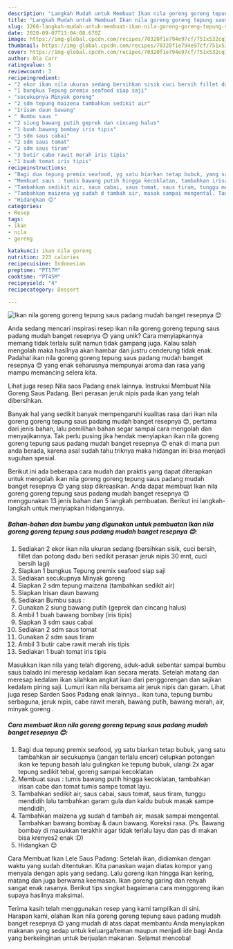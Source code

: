 ```yaml
---
description: "Langkah Mudah untuk Membuat Ikan nila goreng goreng tepung saus padang mudah banget resepnya 😊 yang Enak Banget"
title: "Langkah Mudah untuk Membuat Ikan nila goreng goreng tepung saus padang mudah banget resepnya 😊 yang Enak Banget"
slug: 3266-langkah-mudah-untuk-membuat-ikan-nila-goreng-goreng-tepung-saus-padang-mudah-banget-resepnya-yang-enak-banget
date: 2020-09-07T13:04:08.670Z
image: https://img-global.cpcdn.com/recipes/70320f1e794e97cf/751x532cq70/ikan-nila-goreng-goreng-tepung-saus-padang-mudah-banget-resepnya-😊-foto-resep-utama.jpg
thumbnail: https://img-global.cpcdn.com/recipes/70320f1e794e97cf/751x532cq70/ikan-nila-goreng-goreng-tepung-saus-padang-mudah-banget-resepnya-😊-foto-resep-utama.jpg
cover: https://img-global.cpcdn.com/recipes/70320f1e794e97cf/751x532cq70/ikan-nila-goreng-goreng-tepung-saus-padang-mudah-banget-resepnya-😊-foto-resep-utama.jpg
author: Ola Carr
ratingvalue: 5
reviewcount: 3
recipeingredient:
- "2 ekor ikan nila ukuran sedang bersihkan sisik cuci bersih fillet dan potong dadu beri sedikit perasan jeruk nipis 30 mnt cuci bersih lagi"
- "1 bungkus Tepung premix seafood siap saji"
- "secukupnya Minyak goreng"
- "2 sdm tepung maizena tambahkan sedikit air"
- "Irisan daun bawang"
- " Bumbu saus "
- "2 siung bawang putih geprek dan cincang halus"
- "1 buah bawang bombay iris tipis"
- "3 sdm saus cabai"
- "2 sdm saus tomat"
- "2 sdm saus tiram"
- "3 butir cabe rawit merah iris tipis"
- "1 buah tomat iris tipis"
recipeinstructions:
- "Bagi dua tepung premix seafood, yg satu biarkan tetap bubuk, yang satu tambahkan air secukupnya (jangan terlalu encer) celupkan potongan ikan ke tepung basah lalu gulingkan ke tepung bubuk, ulangi 2x agar tepung sedikit tebal, goreng sampai kecoklatan"
- "Membuat saus : tumis bawang putih hingga kecoklatan, tambahkan irisan cabe dan tomat tumis sampe tomat layu."
- "Tambahkan sedikit air, saus cabai, saus tomat, saus tiram, tunggu mendidih lalu tambahkan garam gula dan kaldu bubuk masak sampe mendidih,"
- "Tambahkan maizena yg sudah d tambah air, masak sampai mengental. Tambahkan bawang bombay &amp; daun bawang. Koreksi rasa. (Ps. Bawang bombay di masukkan terakhir agar tidak terlalu layu dan pas di makan bisa krenyes2 enak :D)"
- "Hidangkan 😊"
categories:
- Resep
tags:
- ikan
- nila
- goreng

katakunci: ikan nila goreng 
nutrition: 223 calories
recipecuisine: Indonesian
preptime: "PT17M"
cooktime: "PT45M"
recipeyield: "4"
recipecategory: Dessert

---
```



![Ikan nila goreng goreng tepung saus padang mudah banget resepnya 😊](https://img-global.cpcdn.com/recipes/70320f1e794e97cf/751x532cq70/ikan-nila-goreng-goreng-tepung-saus-padang-mudah-banget-resepnya-😊-foto-resep-utama.jpg)

Anda sedang mencari inspirasi resep ikan nila goreng goreng tepung saus padang mudah banget resepnya 😊 yang unik? Cara menyiapkannya memang tidak terlalu sulit namun tidak gampang juga. Kalau salah mengolah maka hasilnya akan hambar dan justru cenderung tidak enak. Padahal ikan nila goreng goreng tepung saus padang mudah banget resepnya 😊 yang enak seharusnya mempunyai aroma dan rasa yang mampu memancing selera kita.

Lihat juga resep Nila saos Padang enak lainnya. Instruksi Membuat Nila Goreng Saus Padang. Beri perasan jeruk nipis pada ikan yang telah dibersihkan.

Banyak hal yang sedikit banyak mempengaruhi kualitas rasa dari ikan nila goreng goreng tepung saus padang mudah banget resepnya 😊, pertama dari jenis bahan, lalu pemilihan bahan segar sampai cara mengolah dan menyajikannya. Tak perlu pusing jika hendak menyiapkan ikan nila goreng goreng tepung saus padang mudah banget resepnya 😊 enak di mana pun anda berada, karena asal sudah tahu triknya maka hidangan ini bisa menjadi suguhan spesial.


Berikut ini ada beberapa cara mudah dan praktis yang dapat diterapkan untuk mengolah ikan nila goreng goreng tepung saus padang mudah banget resepnya 😊 yang siap dikreasikan. Anda dapat membuat Ikan nila goreng goreng tepung saus padang mudah banget resepnya 😊 menggunakan 13 jenis bahan dan 5 langkah pembuatan. Berikut ini langkah-langkah untuk menyiapkan hidangannya.

<!--inarticleads1-->

##### Bahan-bahan dan bumbu yang digunakan untuk pembuatan Ikan nila goreng goreng tepung saus padang mudah banget resepnya 😊:

1. Sediakan 2 ekor ikan nila ukuran sedang (bersihkan sisik, cuci bersih, fillet dan potong dadu beri sedikit perasan jeruk nipis 30 mnt, cuci bersih lagi)
1. Siapkan 1 bungkus Tepung premix seafood siap saji
1. Sediakan secukupnya Minyak goreng
1. Siapkan 2 sdm tepung maizena (tambahkan sedikit air)
1. Siapkan Irisan daun bawang
1. Sediakan  Bumbu saus :
1. Gunakan 2 siung bawang putih (geprek dan cincang halus)
1. Ambil 1 buah bawang bombay (iris tipis)
1. Siapkan 3 sdm saus cabai
1. Sediakan 2 sdm saus tomat
1. Gunakan 2 sdm saus tiram
1. Ambil 3 butir cabe rawit merah iris tipis
1. Sediakan 1 buah tomat iris tipis


Masukkan ikan nila yang telah digoreng, aduk-aduk sebentar sampai bumbu saus balado ini meresap kedalam ikan secara merata. Setelah matang dan meresap kedalam ikan silahkan angkat ikan dari penggorengan dan sajikan kedalam piring saji. Lumuri ikan nila bersama air jeruk nipis dan garam. Lihat juga resep Sarden Saos Padang enak lainnya.. ikan tuna, tepung bumbu serbaguna, jeruk nipis, cabe rawit merah, bawang putih, bawang merah, air, minyak goreng . 

<!--inarticleads2-->

##### Cara membuat Ikan nila goreng goreng tepung saus padang mudah banget resepnya 😊:

1. Bagi dua tepung premix seafood, yg satu biarkan tetap bubuk, yang satu tambahkan air secukupnya (jangan terlalu encer) celupkan potongan ikan ke tepung basah lalu gulingkan ke tepung bubuk, ulangi 2x agar tepung sedikit tebal, goreng sampai kecoklatan
1. Membuat saus : tumis bawang putih hingga kecoklatan, tambahkan irisan cabe dan tomat tumis sampe tomat layu.
1. Tambahkan sedikit air, saus cabai, saus tomat, saus tiram, tunggu mendidih lalu tambahkan garam gula dan kaldu bubuk masak sampe mendidih,
1. Tambahkan maizena yg sudah d tambah air, masak sampai mengental. Tambahkan bawang bombay &amp; daun bawang. Koreksi rasa. (Ps. Bawang bombay di masukkan terakhir agar tidak terlalu layu dan pas di makan bisa krenyes2 enak :D)
1. Hidangkan 😊


Cara Membuat Ikan Lele Saus Padang: Setelah ikan, didiamkan dengan waktu yang sudah ditentukan. Kita panaskan wajan diatas kompor yang menyala dengan apis yang sedang. Lalu goreng ikan hingga ikan kering, matang dan juga berwarna keemasan. Ikan goreng garing dan renyah sangat enak rasanya. Berikut tips singkat bagaimana cara menggoreng ikan supaya hasilnya maksimal. 

Terima kasih telah menggunakan resep yang kami tampilkan di sini. Harapan kami, olahan Ikan nila goreng goreng tepung saus padang mudah banget resepnya 😊 yang mudah di atas dapat membantu Anda menyiapkan makanan yang sedap untuk keluarga/teman maupun menjadi ide bagi Anda yang berkeinginan untuk berjualan makanan. Selamat mencoba!
